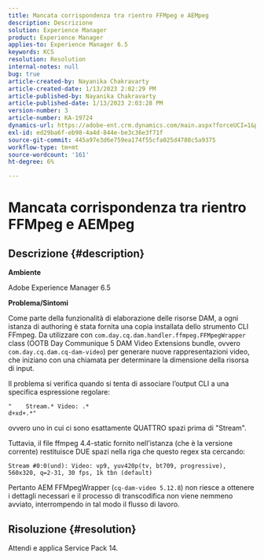 ```yaml
---
title: Mancata corrispondenza tra rientro FFMpeg e AEMpeg
description: Descrizione
solution: Experience Manager
product: Experience Manager
applies-to: Experience Manager 6.5
keywords: KCS
resolution: Resolution
internal-notes: null
bug: true
article-created-by: Nayanika Chakravarty
article-created-date: 1/13/2023 2:02:29 PM
article-published-by: Nayanika Chakravarty
article-published-date: 1/13/2023 2:03:28 PM
version-number: 3
article-number: KA-19724
dynamics-url: https://adobe-ent.crm.dynamics.com/main.aspx?forceUCI=1&pagetype=entityrecord&etn=knowledgearticle&id=b5fe24ea-4a93-ed11-aad1-6045bd006c82
exl-id: ed29ba6f-eb98-4a4d-844e-be3c36e3f71f
source-git-commit: 445a97e3d6e759ea174f55cfa025d4788c5a9375
workflow-type: tm+mt
source-wordcount: '161'
ht-degree: 6%

---
```


# Mancata corrispondenza tra rientro FFMpeg e AEMpeg

## Descrizione {#description}


<b>Ambiente</b>

Adobe Experience Manager 6.5

<b>Problema/Sintomi</b>

Come parte della funzionalità di elaborazione delle risorse DAM, a ogni istanza di authoring è stata fornita una copia installata dello strumento CLI FFmpeg. Da utilizzare con `com.day.cq.dam.handler.ffmpeg.FFMpegWrapper` class (OOTB Day Communique 5 DAM Video Extensions bundle, ovvero `com.day.cq.dam.cq-dam-video`) per generare nuove rappresentazioni video, che iniziano con una chiamata per determinare la dimensione della risorsa di input.

Il problema si verifica quando si tenta di associare l’output CLI a una specifica espressione regolare:


```
"    Stream.* Video: .*
d+xd+.*"
```


ovvero uno in cui ci sono esattamente QUATTRO spazi prima di &quot;Stream&quot;.

Tuttavia, il file ffmpeg 4.4-static fornito nell’istanza (che è la versione corrente) restituisce DUE spazi nella riga che questo regex sta cercando:


```
Stream #0:0(und): Video: vp9, yuv420p(tv, bt709, progressive), 560x320, q=2-31, 30 fps, 1k tbn (default)
```


Pertanto AEM FFMpegWrapper (`cq-dam-video 5.12.8`) non riesce a ottenere i dettagli necessari e il processo di transcodifica non viene nemmeno avviato, interrompendo in tal modo il flusso di lavoro.


## Risoluzione {#resolution}


Attendi e applica Service Pack 14.
